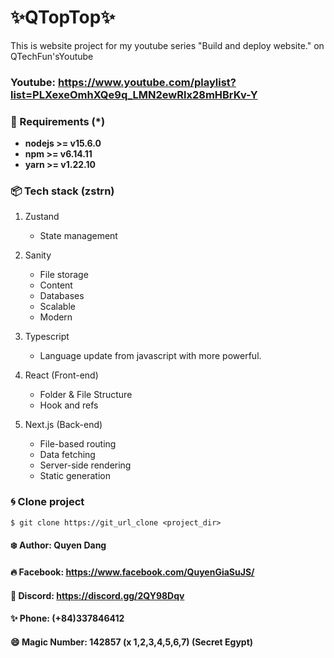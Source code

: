 # ✨QTopTop✨

This is website project for my youtube series "Build and deploy website." on QTechFun'sYoutube

### Youtube: https://www.youtube.com/playlist?list=PLXexeOmhXQe9q_LMN2ewRlx28mHBrKv-Y

### 🚀 Requirements (\*)

- **nodejs >= v15.6.0**
- **npm >= v6.14.11**
- **yarn >= v1.22.10**

### 📦 Tech stack (zstrn)

1. Zustand

   - State management

2. Sanity

   - File storage
   - Content
   - Databases
   - Scalable
   - Modern

3. Typescript

   - Language update from javascript with more powerful.

4. React (Front-end)

   - Folder & File Structure
   - Hook and refs

5. Next.js (Back-end)
   - File-based routing
   - Data fetching
   - Server-side rendering
   - Static generation

### 🌀 Clone project

```
$ git clone https://git_url_clone <project_dir>
```

#### ❄️ Author: Quyen Dang

#### 🔥 Facebook: https://www.facebook.com/QuyenGiaSuJS/

#### 🍻 Discord: https://discord.gg/2QY98Dqv

#### ✨ Phone: (+84)337846412

#### 😄 Magic Number: 142857 (x 1,2,3,4,5,6,7) (Secret Egypt)

